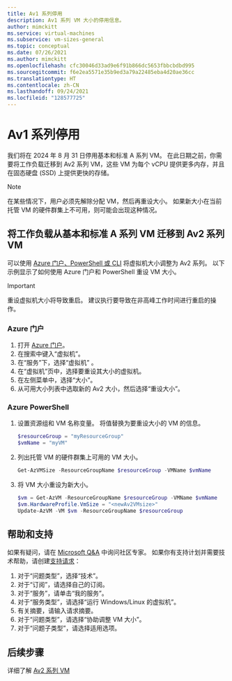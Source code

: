 ```yaml
---
title: Av1 系列停用
description: Av1 系列 VM 大小的停用信息。
author: mimckitt
ms.service: virtual-machines
ms.subservice: vm-sizes-general
ms.topic: conceptual
ms.date: 07/26/2021
ms.author: mimckitt
ms.openlocfilehash: cfc30046d33ad9e6f91b866dc5653fbbcbdbd995
ms.sourcegitcommit: f6e2ea5571e35b9ed3a79a22485eba4d20ae36cc
ms.translationtype: HT
ms.contentlocale: zh-CN
ms.lasthandoff: 09/24/2021
ms.locfileid: "128577725"
---
```

# <a name="av1-series-retirement"></a>Av1 系列停用

我们将在 2024 年 8 月 31 日停用基本和标准 A 系列 VM。 在此日期之前，你需要将工作负载迁移到 Av2 系列 VM，这些 VM 为每个 vCPU 提供更多内存，并且在固态硬盘 (SSD) 上提供更快的存储。

> [!NOTE]
> 在某些情况下，用户必须先解除分配 VM，然后再重设大小。 如果新大小在当前托管 VM 的硬件群集上不可用，则可能会出现这种情况。


## <a name="migrate-workloads-from-basic-and-standard-a-series-vms-to-av2-series-vms"></a>将工作负载从基本和标准 A 系列 VM 迁移到 Av2 系列 VM 

可以使用 [Azure 门户、PowerShell 或 CLI](resize-vm.md) 将虚拟机大小调整为 Av2 系列。 以下示例显示了如何使用 Azure 门户和 PowerShell 重设 VM 大小。 

> [!IMPORTANT]
> 重设虚拟机大小将导致重启。 建议执行要导致在非高峰工作时间进行重启的操作。 

### <a name="azure-portal"></a>Azure 门户 
1. 打开 [Azure 门户](https://portal.azure.com)。
1. 在搜索中键入“虚拟机”。
1. 在“服务”下，选择“虚拟机” 。
1. 在“虚拟机”页中，选择要重设其大小的虚拟机。
1. 在左侧菜单中，选择“大小”。
1. 从可用大小列表中选取新的 Av2 大小，然后选择“重设大小”。

### <a name="azure-powershell"></a>Azure PowerShell
1. 设置资源组和 VM 名称变量。 将值替换为要重设大小的 VM 的信息。 

    ```powershell
    $resourceGroup = "myResourceGroup"
    $vmName = "myVM"
    ```
2. 列出托管 VM 的硬件群集上可用的 VM 大小。

    ```powershell
    Get-AzVMSize -ResourceGroupName $resourceGroup -VMName $vmName
    ```

3. 将 VM 大小重设为新大小。

    ```powershell
    $vm = Get-AzVM -ResourceGroupName $resourceGroup -VMName $vmName
    $vm.HardwareProfile.VmSize = "<newAv2VMsize>"
    Update-AzVM -VM $vm -ResourceGroupName $resourceGroup
    ```

## <a name="help-and-support"></a>帮助和支持

如果有疑问，请在 [Microsoft Q&A](/answers/topics/azure-virtual-machines.html) 中询问社区专家。 如果你有支持计划并需要技术帮助，请创建[支持请求](https://portal.azure.com/#blade/Microsoft_Azure_Support/HelpAndSupportBlade/newsupportrequest)：

1. 对于“问题类型”，选择“技术”。
1. 对于“订阅”，请选择自己的订阅。 
1. 对于“服务”，请单击“我的服务”。
1. 对于“服务类型”，请选择“运行 Windows/Linux 的虚拟机”。
1. 有关摘要，请输入请求摘要。
1. 对于“问题类型”，请选择“协助调整 VM 大小”。
1. 对于“问题子类型”，请选择适用选项。

## <a name="next-steps"></a>后续步骤
详细了解 [Av2 系列 VM](av2-series.md)
